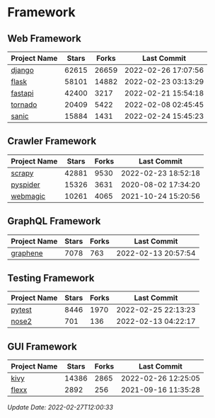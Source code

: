 # Framework

## Web Framework
| Project Name | Stars | Forks | Last Commit |
| ------------ | ----- | ----- | ----------- |
| [django](https://github.com/django/django) | 62615 | 26659 | 2022-02-26 17:07:56 |
| [flask](https://github.com/pallets/flask) | 58101 | 14882 | 2022-02-23 03:13:29 |
| [fastapi](https://github.com/tiangolo/fastapi) | 42400 | 3217 | 2022-02-21 15:54:18 |
| [tornado](https://github.com/tornadoweb/tornado) | 20409 | 5422 | 2022-02-08 02:45:45 |
| [sanic](https://github.com/sanic-org/sanic) | 15884 | 1431 | 2022-02-24 15:45:23 |

## Crawler Framework
| Project Name | Stars | Forks | Last Commit |
| ------------ | ----- | ----- | ----------- |
| [scrapy](https://github.com/scrapy/scrapy) | 42881 | 9530 | 2022-02-23 18:52:18 |
| [pyspider](https://github.com/binux/pyspider) | 15326 | 3631 | 2020-08-02 17:34:20 |
| [webmagic](https://github.com/code4craft/webmagic) | 10261 | 4065 | 2021-10-24 15:20:56 |

## GraphQL Framework
| Project Name | Stars | Forks | Last Commit |
| ------------ | ----- | ----- | ----------- |
| [graphene](https://github.com/graphql-python/graphene) | 7078 | 763 | 2022-02-13 20:57:54 |

## Testing Framework
| Project Name | Stars | Forks | Last Commit |
| ------------ | ----- | ----- | ----------- |
| [pytest](https://github.com/pytest-dev/pytest) | 8446 | 1970 | 2022-02-25 22:13:23 |
| [nose2](https://github.com/nose-devs/nose2) | 701 | 136 | 2022-02-13 04:22:17 |

## GUI Framework
| Project Name | Stars | Forks | Last Commit |
| ------------ | ----- | ----- | ----------- |
| [kivy](https://github.com/kivy/kivy) | 14386 | 2865 | 2022-02-26 12:25:05 |
| [flexx](https://github.com/flexxui/flexx) | 2892 | 256 | 2021-09-16 11:35:28 |

*Update Date: 2022-02-27T12:00:33*